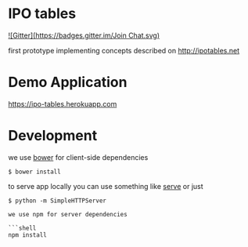 # IPO tables
[![Gitter](https://badges.gitter.im/Join Chat.svg)](https://gitter.im/hackers4peace/ipotables?utm_source=badge&utm_medium=badge&utm_campaign=pr-badge&utm_content=badge)

first prototype implementing concepts described on http://ipotables.net

# Demo Application

https://ipo-tables.herokuapp.com

# Development

we use [bower](http://bower.io) for client-side dependencies

```shell
$ bower install
```

to serve app locally you can use something like
[serve](http://npm.im/serve) or just

```shell
$ python -m SimpleHTTPServer

we use npm for server dependencies

```shell
npm install
```
